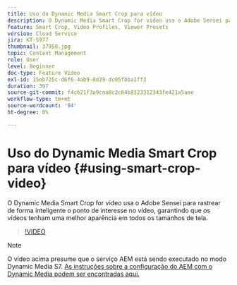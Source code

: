 ```yaml
---
title: Uso do Dynamic Media Smart Crop para vídeo
description: O Dynamic Media Smart Crop for video usa o Adobe Sensei para rastrear de forma inteligente o ponto de interesse no vídeo, garantindo que os vídeos tenham uma melhor aparência em todos os tamanhos de tela.
feature: Smart Crop, Video Profiles, Viewer Presets
version: Cloud Service
jira: KT-5977
thumbnail: 37958.jpg
topic: Content Management
role: User
level: Beginner
doc-type: Feature Video
exl-id: 15eb725c-d6f6-4ab9-8d39-dc05fbba1ff3
duration: 397
source-git-commit: f4c621f3a9caa8c2c64b8323312343fe421a5aee
workflow-type: tm+mt
source-wordcount: '94'
ht-degree: 0%

---
```


# Uso do Dynamic Media Smart Crop para vídeo {#using-smart-crop-video}

O Dynamic Media Smart Crop for video usa o Adobe Sensei para rastrear de forma inteligente o ponto de interesse no vídeo, garantindo que os vídeos tenham uma melhor aparência em todos os tamanhos de tela.

>[!VIDEO](https://video.tv.adobe.com/v/37958?quality=12&learn=on)

>[!NOTE]
>
>O vídeo acima presume que o serviço AEM está sendo executado no modo Dynamic Media S7. [As instruções sobre a configuração do AEM com o Dynamic Media podem ser encontradas aqui.](https://experienceleague.adobe.com/docs/experience-manager-cloud-service/assets/dynamicmedia/config-dm.html)

